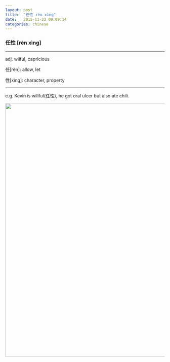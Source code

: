 ```yaml
---
layout: post
title:  "任性 rèn xìng"
date:   2015-11-23 09:09:14
categories: chinese
---
```

### 任性 [rèn xìng]
-----------

adj. wilful, capricious

任[rèn]:  allow, let

性[xìng]: character, property

-----------

e.g. Kevin is willful(任性), he got oral ulcer but also ate chili.

<img width='800' src="/wombats-learning/images/renxing.jpeg"/>

